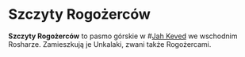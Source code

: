 # Szczyty Rogożerców

**Szczyty Rogożerców** to pasmo górskie w #[Jah Keved](locations/jah-keved) we wschodnim Rosharze. Zamieszkują je Unkalaki, zwani także Rogożercami.
